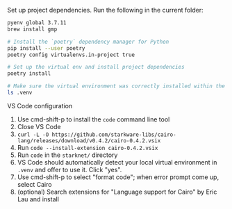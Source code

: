 Set up project dependencies. Run the following in the current folder:

```bash
pyenv global 3.7.11
brew install gmp

# Install the `poetry` dependency manager for Python
pip install --user poetry
poetry config virtualenvs.in-project true

# Set up the virtual env and install project dependencies
poetry install

# Make sure the virtual environment was correctly installed within the working directory
ls .venv
```

VS Code configuration

1. Use cmd-shift-p to install the `code` command line tool
2. Close VS Code
3. `curl -L -O https://github.com/starkware-libs/cairo-lang/releases/download/v0.4.2/cairo-0.4.2.vsix`
4. Run `code --install-extension cairo-0.4.2.vsix`
5. Run `code` in the `starknet/` directory
6. VS Code should automatically detect your local virtual environment in `.venv` and offer to use it. Click "yes".
7. Use cmd-shift-p to select "format code"; when error prompt come up, select Cairo
8. (optional) Search extensions for "Language support for Cairo" by Eric Lau and install
